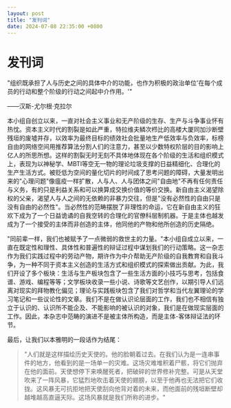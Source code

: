 ```yaml
---
layout: post
title: "发刊词"
date: 2024-07-08 22:35:00 +0800
---
```


发刊词
===

"组织既承担了人与历史之间的具体中介的功能，也作为积极的政治单位'在每个成员的行动和整个阶级的行动之间起中介作用。'"

——汉斯-尤尔根·克拉尔

本小组自创立以来，一直对社会主义事业和无产阶级的生存、生产与斗争事业怀有热忱。资本主义时代的割裂是如此严重，特拉维夫鳞次栉比的高楼大厦同加沙断壁残垣的废墟并存，以效率为最终目标的绩效社会批量地生产低效率与负效率，标榜自由的网络空间用推荐算法分割人们的注意力，甚至以少数特权阶层的目的影响上亿人的所思所想。这样的割裂无时无刻不具体地体现在各个阶级的生活和组织模式上，表现为以神秘学、MBTI等空无一物的理论垃圾支撑的日益精细化、合理化的生产生活方式。被贬低为空间的量化切片的时间成了思考问题的障碍，大量发明出来的"心理问题"像瘟疫一样扩散，人与人、人与团体之间"自由地"不再有任何责任与义务，有的只是利益关系和可以换算成交换价值的等价交换。新自由主义渴望除权的父亲，渴望人与人之间的无依赖的非暴力交往，但是"没有必然性的自由只是没有自由的必然性"。当必然性的范畴摆脱了非理性的命运，它在新自由主义的狂欢下成为了一个日益诡谲的自我空转的合理化的官僚科层制机器。于是主体也越发成为了一个接受的主体而非创造的主体，他同他的产物和他所创造的历史隔绝。

"同前辈一样，我们也被赋予了一点微弱的救世主的力量。"本小组自成立以来，一直在既定性和理性、具体性和普遍性的辩证过程中谋划我们的行动策略。这一杂志作为我们实践过程中的劳动产物，期许作为中介帮助无产阶级的自我教育和自我斗争，为一种不同于资本主义创造的生活方式和组织模式的探索做出贡献。为此，我们开设了多个板块：生活与生产板块包含了一些生活方面的小技巧与思考，包括食谱、游戏、编程等等；文学板块收录一些小说、诗歌等文艺创作，以期引导人们远离对现实的拜物教化偏见；理论与实践板块包含了我们对哲学和当代左翼理论的学习笔记和一些议论性的文章。我们不是在做认识论层面的工作，我们也不相信有独立于认识的、认识所不能企及、不能影响的被认识的对象，我们是在做现实层面的工作。因此，本杂志中范畴的演进不是被主体所构造，而是主体-客体辩证法的环节。

最后，让我们以本雅明的一段话作为结尾：

> "人们就是这样描绘历史天使的。他的脸朝着过去。在我们认为是一连串事件的地方，他看到的是一场单一的灾难。这场灾难堆积着尸骸，将它们抛弃在他的面前。天使想停下来唤醒死者，把破碎的世界修补完整。可是从天堂吹来了一阵风暴，它猛烈地吹击着天使的翅膀，以至于他再也无法把它们收拢。这风暴无可抗拒地把天使刮向他背对着的未来，而他面前的残垣断壁却越堆越高直逼天际。这场风暴就是我们所称的进步。"